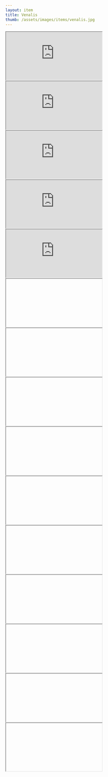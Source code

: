 ```yaml
---
layout: item
title: Venalis
thumb: /assets/images/items/venalis.jpg
---
```

<iframe src="http://magic-items.herokuapp.com/item/embed/hk622bd"></iframe>
<iframe src="http://magic-items.herokuapp.com/item/embed/7w3hzfh"></iframe>
<iframe src="http://magic-items.herokuapp.com/item/embed/dq2x5x4"></iframe>
<iframe src="http://magic-items.herokuapp.com/item/embed/jm5v72x"></iframe>
<iframe src="http://magic-items.herokuapp.com/item/embed/2wbmuit"></iframe>

<iframe src="http://magic-items.herokuapp.com/item/embed/czjqcs5"></iframe>
<iframe src="http://magic-items.herokuapp.com/item/embed/vn52vsy"></iframe>
<iframe src="http://magic-items.herokuapp.com/item/embed/t5d3anp"></iframe>
<iframe src="http://magic-items.herokuapp.com/item/embed/uiqonx2"></iframe>
<iframe src="http://magic-items.herokuapp.com/item/embed/aqbg4fv"></iframe>

<iframe src="http://magic-items.herokuapp.com/item/embed/45d7bv3"></iframe>
<iframe src="http://magic-items.herokuapp.com/item/embed/mcadkui"></iframe>
<iframe src="http://magic-items.herokuapp.com/item/embed/75gsamm"></iframe>
<iframe src="http://magic-items.herokuapp.com/item/embed/feisyfz"></iframe>
<iframe src="http://magic-items.herokuapp.com/item/embed/ixqrekl"></iframe>
